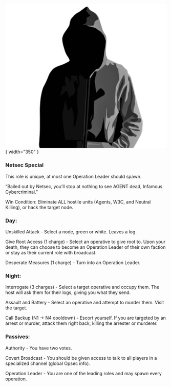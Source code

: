 ![infamouscybercriminal.png](Images/infamouscybercriminal.png){ width="350" }

### **Netsec Special**

This role is unique, at most one Operation Leader should spawn.

“Bailed out by Netsec, you’ll stop at nothing to see AGENT dead, Infamous Cybercriminal.”

Win Condition: Eliminate ALL hostile units (Agents, W3C, and Neutral Killing), or hack the target node.

### **Day:**

Unskilled Attack - Select a node, green or white. Leaves a log.

Give Root Access (1 charge) - Select an operative to give root to. Upon your death, they can choose to become an Operation Leader of their own faction or stay as their current role with broadcast.

Desperate Measures (1 charge) - Turn into an Operation Leader.

### **Night:**

Interrogate (3 charges) - Select a target operative and occupy them. The host will ask them for their logs, giving you what they send.

Assault and Battery - Select an operative and attempt to murder them. Visit the target.

Call Backup (N1 -> N4 cooldown) - Escort yourself. If you are targeted by an arrest or murder, attack them right back, killing the arrester or murderer.

### **Passives:**

Authority - You have two votes.

Covert Broadcast - You should be given access to talk to all players in a specialized channel (global Opsec info).

Operation Leader - You are one of the leading roles and may spawn every operation.
